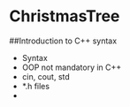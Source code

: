 # ChristmasTree
##Introduction to C++ syntax
* Syntax
* OOP not mandatory in C++
* cin, cout, std
* *.h files
* <include>
